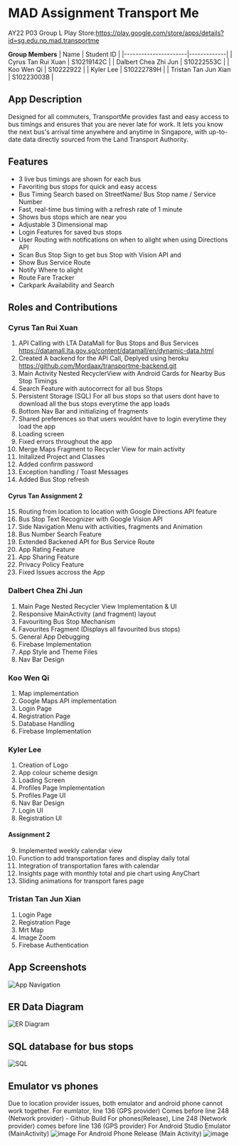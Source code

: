 # MAD Assignment Transport Me

AY22 P03 Group L Play Store:https://play.google.com/store/apps/details?id=sg.edu.np.mad.transportme

**Group Members**
| Name                 | Student ID  |
|----------------------|-------------|
| Cyrus Tan Rui Xuan   | S10219142C  |
| Dalbert Chea Zhi Jun | S10222553C  |
| Koo Wen Qi           | S10222922   |
| Kyler Lee            | S10222789H  |
| Tristan Tan Jun Xian | S10223003B  |

## App Description
Designed for all commuters, TransportMe provides fast and easy access to bus timings and ensures that you are never late for work. It lets you know the next bus's arrival time anywhere and anytime in Singapore, with up-to-date data directly sourced from the Land Transport Authority. 

## Features
- 3 live bus timings are shown for each bus
- Favoriting bus stops for quick and easy access 
- Bus Timing Search based on StreetName/ Bus Stop name / Service Number
- Fast, real-time bus timing with a refresh rate of 1 minute 
- Shows bus stops which are near you 
- Adjustable 3 Dimensional map
- Login Features for saved bus stops
- User Routing with notifications on when to alight when using Directions API
- Scan Bus Stop Sign to get bus Stop with Vision API and
- Show Bus Service Route
- Notify Where to alight
- Route Fare Tracker
- Carkpark Availability and Search

## Roles and Contributions

### Cyrus Tan Rui Xuan
1. API Calling with LTA DataMall for Bus Stops and Bus Services https://datamall.lta.gov.sg/content/datamall/en/dynamic-data.html
2. Created A backend for the API Call, Deplyed using heroku https://github.com/Mordaax/transportme-backend.git
3. Main Activity Nested RecyclerView with Android Cards for Nearby Bus Stop Timings 
4. Search Feature with autocorrect for all bus Stops
5. Persistent Storage (SQL) For all bus stops so that users dont have to download all the bus stops everytime the app loads
6. Bottom Nav Bar and initializing of fragments
7. Shared preferences so that users wouldnt have to login everytime they load the app
8. Loading screen
9. Fixed errors throughout the app
10. Merge Maps Fragment to Recycler View for main activity
11. Initalized Project and Classes
12. Added confirm password
13. Exception handling / Toast Messages
14. Added Bus Stop refresh
#### Cyrus Tan Assignment 2
15. Routing from location to location with Google Directions API feature
16. Bus Stop Text Recognizer with Google Vision API
17. Side Navigation Menu with activities, fragments and Animation
18. Bus Number Search Feature
19. Extended Backened API for Bus Service Route
20. App Rating Feature
21. App Sharing Feature
22. Privacy Policy Feature
23. Fixed Issues accross the App

### Dalbert Chea Zhi Jun
1. Main Page Nested Recycler View Implementation & UI
2. Responsive MainActivity (and fragment) layout
3. Favouriting Bus Stop Mechanism
4. Favourites Fragment (Displays all favourited bus stops)
5. General App Debugging
6. Firebase Implementation
7. App Style and Theme Files
8. Nav Bar Design

### Koo Wen Qi
1. Map implementation
2. Google Maps API implementation
3. Login Page
4. Registration Page
5. Database Handling
6. Firebase Implementation

### Kyler Lee
1. Creation of Logo
2. App colour scheme design
3. Loading Screen
4. Profiles Page Implementation
5. Profiles Page UI
6. Nav Bar Design
7. Login UI
8. Registration UI
#### Assignment 2
9. Implemented weekly calendar view 
10. Function to add transportation fares and display daily total
11. Integration of transportation fares with calendar
12. Insights page with monthly total and pie chart using AnyChart
13. Sliding animations for transport fares page

### Tristan Tan Jun Xian
1. Login Page
2. Registration Page
3. Mrt Map
4. Image Zoom
5. Firebase Authentication

## App Screenshots
![App Navigation](https://github.com/Mordaax/MAD-Assignment-TransportMe/blob/main/images/App%20Navigation.png)

## ER Data Diagram
![ER Diagram](https://github.com/Mordaax/MAD-Assignment-TransportMe/blob/main/images/ER%20Diagram.png)

## SQL database for bus stops
![SQL](https://github.com/Mordaax/MAD-Assignment-TransportMe/blob/main/images/SQL%20Database.PNG)

## Emulator vs phones
Due to location provider issues, both emulator and android phone cannot work together. 
For eumlator, line 136 (GPS provider) Comes before line 248 (Network provider) - Github Build
For phones(Release), Line 248 (Network provider) comes before line 136 (GPS provider) 
For Android Studio Emulator (MainActivity)
![image](https://user-images.githubusercontent.com/53942938/176345429-25eeaf57-9698-4788-a94a-de4d150a56cb.png)
For Android Phone Release (Main Activity)
![image](https://user-images.githubusercontent.com/53942938/176345703-2c11a6a0-decd-43b2-87f5-07981df424a8.png)

